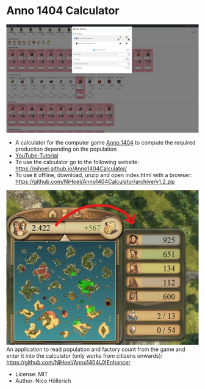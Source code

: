 # Anno 1404 Calculator

[![Tutorial](CalculatorScreenshot.png?raw=true "Calculator Screenshot")](https://youtu.be/4ZJYZ5GBc60)

* A calculator for the computer game [Anno 1404](https://store.ubi.com/upc/de/anno-1404-history-edition/5e29c6565cdf9a03ec037ae7.html) to compute the required production depending on the population 
* [YouTube-Tutorial](https://youtu.be/4ZJYZ5GBc60)
* To use the calculator go to the following website: https://nihoel.github.io/Anno1404Calculator/
* To use it offline, download, unzip and open index.html with a browser: https://github.com/NiHoel/Anno1404Calculator/archive/v1.2.zip

![Extract population count](PopulationExtraction.jpg)
An application to read population and factory count from the game and enter it into the calculator (only works from citizens onwards): https://github.com/NiHoel/Anno1404UXEnhancer 


* License: MIT
* Author: Nico Höllerich
